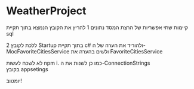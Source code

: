 # WeatherProject
קיימות שתי אפשריות של הרצת המסד נתונים
1 להריץ את הקובץ הנמצא בתוך תקיית sql

2 ללכת לקובץ Startup  בתוך תקיית c# ולהוריד את הערה של ה-MocFavoriteCitiesService ולשים בהערה את FavoriteCitiesService

לא לשכח לעשות npm i.
כמו כן לשנות את ה-ConnectionStrings בקובץ appsetings 

יומטוב!
